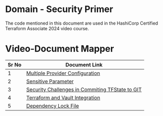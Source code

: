 # Domain  - Security Primer

The code mentioned in this document are used in the HashiCorp Certified Terraform Associate 2024 video course.


# Video-Document Mapper

| Sr No | Document Link |
| ------ | ------ |
| 1 | [Multiple Provider Configuration][PlDa] |
| 2 | [Sensitive Parameter][PlDb] |
| 3 |[Security Challenges in Commiting TFState to GIT][PlDc] |
| 4 |[Terraform and Vault Integration][PlDd] |
| 5 |[Dependency Lock File][PlDe] |



   [PlDa]: <./multi-provider.md>
   [PlDb]: <./sensitive.tf>
   [PlDc]: <./tfstate-git.md>
   [PlDd]: <./vault.tf>
   [PlDe]: <./dependency-lock.tf>
